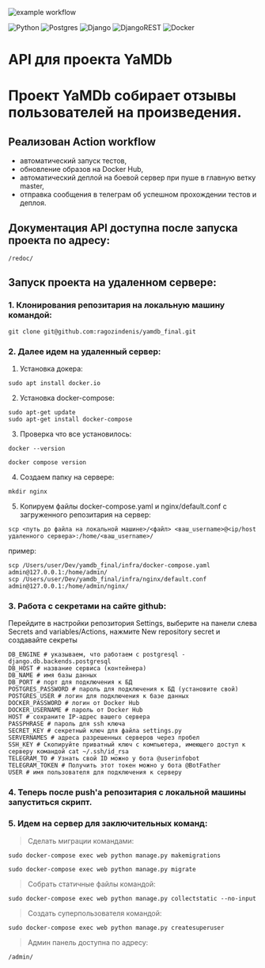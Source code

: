 ![example workflow](https://github.com/ragozindenis/yamdb_final/actions/workflows/yamdb_workflow.yml/badge.svg)


![Python](https://img.shields.io/badge/python-3670A0?style=for-the-badge&logo=python&logoColor=ffdd54)
![Postgres](https://img.shields.io/badge/postgres-%23316192.svg?style=for-the-badge&logo=postgresql&logoColor=white)
![Django](https://img.shields.io/badge/django-%23092E20.svg?style=for-the-badge&logo=django&logoColor=white)
![DjangoREST](https://img.shields.io/badge/DJANGO-REST-ff1709?style=for-the-badge&logo=django&logoColor=white&color=ff1709&labelColor=gray)
![Docker](https://img.shields.io/badge/docker-%230db7ed.svg?style=for-the-badge&logo=docker&logoColor=white)

# API для проекта YaMDb

# Проект YaMDb собирает отзывы пользователей на произведения.

## Реализован Action workflow

* автоматический запуск тестов,
* обновление образов на Docker Hub,
* автоматический деплой на боевой сервер при пуше в главную ветку master,
* отправка сообщения в телеграм об успешном прохождении тестов и деплоя.

## Документация API доступна после запуска проекта по адресу:

```
/redoc/
```

## Запуск проекта на удаленном сервере:

### 1. Клонирования репозитария на локальную машину командой:
```
git clone git@github.com:ragozindenis/yamdb_final.git
```
### 2. Далее идем на удаленный сервер:
1. Установка докера:
```
sudo apt install docker.io
```
2. Установка docker-compose:
```
sudo apt-get update
sudo apt-get install docker-compose
```
3. Проверка что все установилось:
```
docker --version
```
```
docker compose version
```
4. Создаем папку на сервере:
```
mkdir nginx
```
5. Копируем файлы docker-compose.yaml и nginx/default.conf с загруженного репозитария на сервер:
```
scp <путь до файла на локальной машине>/<файл> <ваш_username>@<ip/host удаленного сервера>:/home/<ваш_username>/
```
пример:
```
scp /Users/user/Dev/yamdb_final/infra/docker-compose.yaml admin@127.0.0.1:/home/admin/
scp /Users/user/Dev/yamdb_final/infra/nginx/default.conf admin@127.0.0.1:/home/admin/nginx/
```
### 3. Работа с секретами на сайте github:
Перейдите в настройки репозитория Settings, выберите на панели слева Secrets and variables/Actions, нажмите New repository secret и создавайте секреты
```
DB_ENGINE # указываем, что работаем с postgresql - django.db.backends.postgresql
DB_HOST # название сервиса (контейнера)
DB_NAME # имя базы данных
DB_PORT # порт для подключения к БД
POSTGRES_PASSWORD # пароль для подключения к БД (установите свой)
POSTGRES_USER # логин для подключения к базе данных
DOCKER_PASSWORD # логин от Docker Hub
DOCKER_USERNAME # пароль от Docker Hub
HOST # сохраните IP-адрес вашего сервера
PASSPHRASE # пароль для ssh ключа
SECRET_KEY # секретный ключ для файла settings.py
SERVERNAMES # адреса разрешенных серверов через пробел
SSH_KEY # Скопируйте приватный ключ с компьютера, имеющего доступ к серверу командой cat ~/.ssh/id_rsa
TELEGRAM_TO # Узнать свой ID можно у бота @userinfobot
TELEGRAM_TOKEN # Получить этот токен можно у бота @BotFather
USER # имя пользователя для подключения к серверу
```

### 4. Теперь после push'a репозитария с локальной машины запуститься скрипт.

### 5. Идем на сервер для заключительных команд:
> Сделать миграции командами:
```
sudo docker-compose exec web python manage.py makemigrations
```
```
sudo docker-compose exec web python manage.py migrate
```
> Собрать статичные файлы командой:
```
sudo docker-compose exec web python manage.py collectstatic --no-input
```
> Создать суперпользователя командой:
```
sudo docker-compose exec web python manage.py createsuperuser
```
> Админ панель доступна по адресу:
```
/admin/
```

